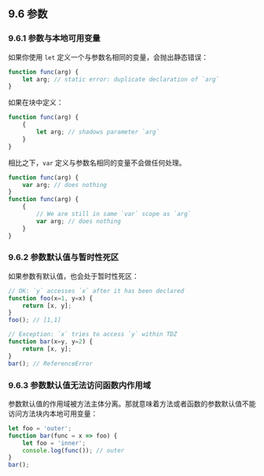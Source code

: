 ## 9.6 参数

### 9.6.1 参数与本地可用变量

如果你使用 `let` 定义一个与参数名相同的变量，会抛出静态错误：

```js
function func(arg) {
    let arg; // static error: duplicate declaration of `arg`
}
```

如果在块中定义：

```js
function func(arg) {
    {
        let arg; // shadows parameter `arg`
    }
}
```

相比之下，`var` 定义与参数名相同的变量不会做任何处理。

```js
function func(arg) {
    var arg; // does nothing
}
function func(arg) {
    {
        // We are still in same `var` scope as `arg`
        var arg; // does nothing
    }
}
```

### 9.6.2 参数默认值与暂时性死区

如果参数有默认值，也会处于暂时性死区：

```js
// OK: `y` accesses `x` after it has been declared
function foo(x=1, y=x) {
    return [x, y];
}
foo(); // [1,1]

// Exception: `x` tries to access `y` within TDZ
function bar(x=y, y=2) {
    return [x, y];
}
bar(); // ReferenceError
```

### 9.6.3 参数默认值无法访问函数内作用域

参数默认值的作用域被方法主体分离。那就意味着方法或者函数的参数默认值不能访问方法块内本地可用变量：

```js
let foo = 'outer';
function bar(func = x => foo) {
    let foo = 'inner';
    console.log(func()); // outer
}
bar();
```